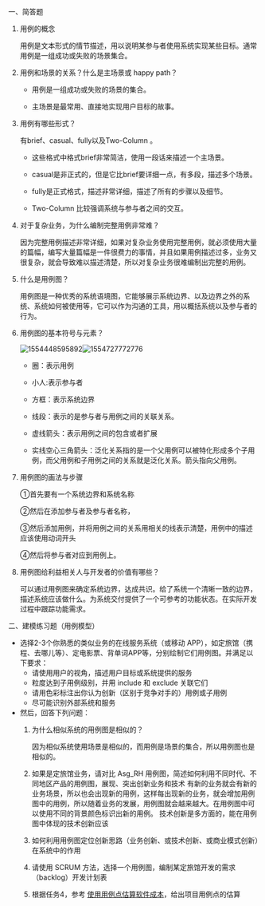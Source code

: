 一、简答题

1. 用例的概念

   用例是文本形式的情节描述，用以说明某参与者使用系统实现某些目标。通常用例是一组成功或失败的场景集合。

2. 用例和场景的关系？什么是主场景或 happy path？

   - 用例是一组成功或失败的场景的集合。

   - 主场景是最常用、直接地实现用户目标的故事。

3. 用例有哪些形式？

   有brief、casual、fully以及Two-Column 。

   - 这些格式中格式brief非常简洁，使用一段话来描述一个主场景。

   - casual是非正式的，但是它比brief要详细一点，有多段，描述多个场景。
   - fully是正式格式，描述非常详细，描述了所有的步骤以及细节。
   - Two-Column 比较强调系统与参与者之间的交互。

4. 对于复杂业务，为什么编制完整用例非常难？

   因为完整用例描述非常详细，如果对复杂业务使用完整用例，就必须使用大量的篇幅，编写大量篇幅是一件很费力的事情，并且如果用例描述过多，业务又很复杂，就会导致难以描述清楚，所以对复杂业务很难编制出完整的用例。

5. 什么是用例图？

   用例图是一种优秀的系统语境图，它能够展示系统边界、以及边界之外的系统、系统如何被使用等，它可以作为沟通的工具，用以概括系统以及参与者的行为。

6. 用例图的基本符号与元素？

   ![1554448595892](C:\Users\26815\AppData\Roaming\Typora\typora-user-images\1554448595892.png)![1554727772776](C:\Users\26815\AppData\Roaming\Typora\typora-user-images\1554727772776.png)

   - 圈：表示用例

   - 小人:表示参与者

   - 方框：表示系统边界

   - 线段：表示的是参与者与用例之间的关联关系。

   - 虚线箭头：表示用例之间的包含或者扩展
   - 实线空心三角箭头：泛化关系指的是一个父用例可以被特化形成多个子用例，而父用例和子用例之间的关系就是泛化关系。箭头指向父用例。

7. 用例图的画法与步骤

   ①首先要有一个系统边界和系统名称

   ②然后在添加参与者及参与者名称，

   ③然后添加用例，并将用例之间的关系用相关的线表示清楚，用例中的描述应该使用动词开头

   ④然后将参与者对应到用例上。

8. 用例图给利益相关人与开发者的价值有哪些？

   可以通过用例图来确定系统边界，达成共识。给了系统一个清晰一致的边界，描述系统应该做什么。为系统交付提供了一个可参考的功能状态。在实际开发过程中跟踪功能需求。

二、建模练习题（用例模型）

- 选择2-3个你熟悉的类似业务的在线服务系统（或移动 APP），如定旅馆（携程、去哪儿等）、定电影票、背单词APP等，分别绘制它们用例图。并满足以下要求：
  - 请使用用户的视角，描述用户目标或系统提供的服务
  - 粒度达到子用例级别，并用 include 和 exclude 关联它们
  - 请用色彩标注出你认为创新（区别于竞争对手的）用例或子用例
  - 尽可能识别外部系统和服务
- 然后，回答下列问题：
  1. 为什么相似系统的用例图是相似的？

     因为相似系统使用场景是相似的，而用例是场景的集合，所以用例图也是相似的。

  2. 如果是定旅馆业务，请对比 Asg_RH 用例图，简述如何利用不同时代、不同地区产品的用例图，展现、突出创新业务和技术
   有新的业务就会有新的业务场景，所以也会出现新的用例，这样每出现新的业务，就会增加用例图中的用例，所以随着业务的发展，用例图就会越来越大。在用例图中可以使用不同的背景颜色标识出新的用例。
      技术创新是多方面的，能在用例图中体现的技术创新应该
  3. 如何利用用例图定位创新思路（业务创新、或技术创新、或商业模式创新）在系统中的作用

  4. 请使用 SCRUM 方法，选择一个用例图，编制某定旅馆开发的需求（backlog）开发计划表

  5. 根据任务4，参考 [使用用例点估算软件成本](https://www.ibm.com/developerworks/cn/rational/edge/09/mar09/collaris_dekker/index.html)，给出项目用例点的估算
